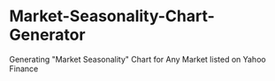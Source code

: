 # Market-Seasonality-Chart-Generator
Generating "Market Seasonality" Chart for Any Market listed on Yahoo Finance
